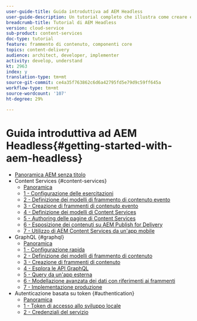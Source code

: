 ```yaml
---
user-guide-title: Guida introduttiva ad AEM Headless
user-guide-description: Un tutorial completo che illustra come creare ed esporre contenuti utilizzando AEM Headless.
breadcrumb-title: Tutorial di AEM Headless
version: cloud-service
sub-product: content-services
doc-type: tutorial
feature: frammento di contenuto, componenti core
topics: content-delivery
audience: architect, developer, implementer
activity: develop, understand
kt: 2963
index: y
translation-type: tm+mt
source-git-commit: ce4a35f763862c6d6a42795fd5e79d9c59ff645a
workflow-type: tm+mt
source-wordcount: '107'
ht-degree: 29%

---
```



# Guida introduttiva ad AEM Headless{#getting-started-with-aem-headless}

+ [Panoramica AEM senza titolo](./overview.md)
+ Content Services {#content-services}
   + [Panoramica](./content-services/overview.md)
   + [1 - Configurazione delle esercitazioni](./content-services/chapter-1.md)
   + [2 - Definizione dei modelli di frammento di contenuto evento](./content-services/chapter-2.md)
   + [3 - Creazione di frammenti di contenuto evento](./content-services/chapter-3.md)
   + [4 - Definizione dei modelli di Content Services](./content-services/chapter-4.md)
   + [5 - Authoring delle pagine di Content Services](./content-services/chapter-5.md)
   + [6 - Esposizione dei contenuti su AEM Publish for Delivery](./content-services/chapter-6.md)
   + [7 - Utilizzo di AEM Content Services da un&#39;app mobile](./content-services/chapter-7.md)
+ GraphQL {#graphql}
   + [Panoramica](./graphql/overview.md)
   + [1 - Configurazione rapida](./graphql/setup.md)
   + [2 - Definizione dei modelli di frammento di contenuto](./graphql/content-fragment-models.md)
   + [3 - Creazione di frammenti di contenuto](./graphql/author-content-fragments.md)
   + [4 - Esplora le API GraphQL](./graphql/explore-graphql-api.md)
   + [5 - Query da un&#39;app esterna](./graphql/graphql-and-external-app.md)
   + [6 - Modellazione avanzata dei dati con riferimenti ai frammenti](./graphql/fragment-references.md)
   + [7 - Implementazione produzione](./graphql/production-deployment.md)
+ Autenticazione basata su token {#authentication}
   + [Panoramica](./authentication/overview.md)
   + [1 - Token di accesso allo sviluppo locale](./authentication/local-development-access-token.md)
   + [2 - Credenziali del servizio](./authentication/service-credentials.md)